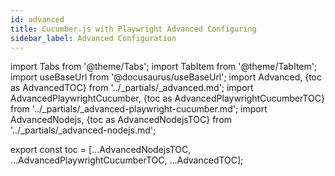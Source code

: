 ```yaml
---
id: advanced
title: Cucumber.js with Playwright Advanced Configuring
sidebar_label: Advanced Configuration
---
```


import Tabs from '@theme/Tabs';
import TabItem from '@theme/TabItem';
import useBaseUrl from '@docusaurus/useBaseUrl';
import Advanced, {toc as AdvancedTOC} from '../\_partials/\_advanced.md';
import AdvancedPlaywrightCucumber, {toc as AdvancedPlaywrightCucumberTOC} from '../\_partials/\_advanced-playwright-cucumber.md';
import AdvancedNodejs, {toc as AdvancedNodejsTOC} from '../\_partials/\_advanced-nodejs.md';

<AdvancedNodejs />
<AdvancedPlaywrightCucumber />
<Advanced />

<!-- Using partials breaks table of contents. Using this workaround to get it working again. -->

export const toc = [...AdvancedNodejsTOC, ...AdvancedPlaywrightCucumberTOC, ...AdvancedTOC];
